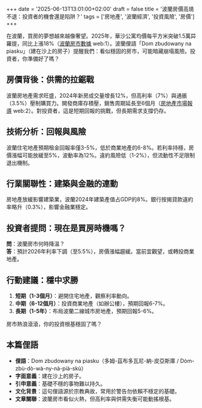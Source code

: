 +++
date = '2025-06-13T13:01:00+02:00'
draft = false
title = '波蘭房價高燒不退：投資者的機會還是陷阱？'
tags = ['房地產', '波蘭經濟', '投資風險', '房價']
+++

在波蘭，買房的夢想越來越像奢望。2025年，華沙公寓均價每平方米突破1.5萬茻羅提，同比上漲18%（[波蘭房市數據](https://www.money.pl/gospodarka/ceny-mieszkan-sa-wysokie-ekspert-mowi-co-pokazuja-badania-7166861681769120a.html) web:1）。波蘭俚語「Dom zbudowany na piasku」（建在沙上的房子）提醒我們：看似穩固的房市，可能暗藏崩塌風險。投資者，你準備好了嗎？

## 房價背後：供需的拉鋸戰
波蘭房地產需求旺盛，2024年新房成交量增長12%，但高利率（7%）與通脹（3.5%）壓制購買力。開發商庫存積壓，銷售周期延長至6個月（[房地產市場報導](https://www.money.pl/gospodarka/ceny-mieszkan-sa-wysokie-ekspert-mowi-co-pokazuja-badania-7166861681769120a.html) web:2）。對投資者，這是短期回報的挑戰，但長期需求支撐仍存。

## 技術分析：回報與風險
波蘭住宅地產預期租金回報率僅3-5%，低於商業地產的6-8%。若利率持穩，房價漲幅可能放緩至5%，波動率為12%。違約風險低（1-2%），但流動性不足限制退出機制。

## 行業關聯性：建築與金融的連動
房地產放緩影響建築業，波蘭2024年建築產值占GDP的8%。銀行按揭貸款違約率略升（0.3%），影響金融業穩定。

## 投資者提問：現在是買房時機嗎？
**問**：波蘭房市何時降溫？  
**答**：預計2026年利率下調（至5.5%），房價漲幅趨緩。當前宜觀望，或轉投商業地產。

## 行動建議：穩中求勝
1. **短期（1-3個月）**：避開住宅地產，觀察利率動向。  
2. **中期（6-12個月）**：投資商業地產（如辦公樓），預期回報6-7%。  
3. **長期（1-5年）**：布局波蘭二線城市房地產，預期回報5-6%。

房市熱浪滾滾，你的投資根基穩固了嗎？

## 本篇俚語
- **俚語**：Dom zbudowany na piasku（多姆-茲布多瓦尼-納-皮亞斯庫 / Dòm-zbù-dò-wà-ny-nà-pià-skù）
- **字面意義**：建在沙上的房子。
- **引申意義**：基礎不穩的事物難以持久。
- **文化背景**：這句俚語源於宗教典故，常用於警告勿依賴不穩定的基礎。
- **文章關聯**：波蘭房市看似火熱，但高利率與供需失衡可能動搖根基。